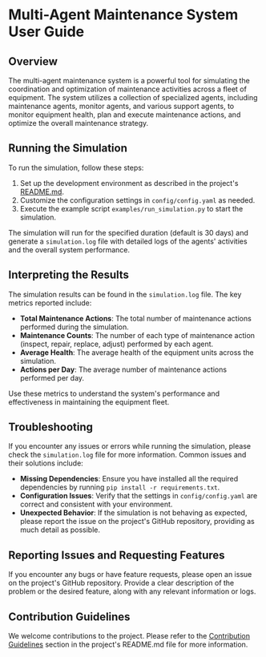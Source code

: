 # Multi-Agent Maintenance System User Guide

## Overview
The multi-agent maintenance system is a powerful tool for simulating the coordination and optimization of maintenance activities across a fleet of equipment. The system utilizes a collection of specialized agents, including maintenance agents, monitor agents, and various support agents, to monitor equipment health, plan and execute maintenance actions, and optimize the overall maintenance strategy.

## Running the Simulation
To run the simulation, follow these steps:

1. Set up the development environment as described in the project's [README.md](../README.md).
2. Customize the configuration settings in `config/config.yaml` as needed.
3. Execute the example script `examples/run_simulation.py` to start the simulation.

The simulation will run for the specified duration (default is 30 days) and generate a `simulation.log` file with detailed logs of the agents' activities and the overall system performance.

## Interpreting the Results
The simulation results can be found in the `simulation.log` file. The key metrics reported include:

- **Total Maintenance Actions**: The total number of maintenance actions performed during the simulation.
- **Maintenance Counts**: The number of each type of maintenance action (inspect, repair, replace, adjust) performed by each agent.
- **Average Health**: The average health of the equipment units across the simulation.
- **Actions per Day**: The average number of maintenance actions performed per day.

Use these metrics to understand the system's performance and effectiveness in maintaining the equipment fleet.

## Troubleshooting
If you encounter any issues or errors while running the simulation, please check the `simulation.log` file for more information. Common issues and their solutions include:

- **Missing Dependencies**: Ensure you have installed all the required dependencies by running `pip install -r requirements.txt`.
- **Configuration Issues**: Verify that the settings in `config/config.yaml` are correct and consistent with your environment.
- **Unexpected Behavior**: If the simulation is not behaving as expected, please report the issue on the project's GitHub repository, providing as much detail as possible.

## Reporting Issues and Requesting Features
If you encounter any bugs or have feature requests, please open an issue on the project's GitHub repository. Provide a clear description of the problem or the desired feature, along with any relevant information or logs.

## Contribution Guidelines
We welcome contributions to the project. Please refer to the [Contribution Guidelines](../README.md#contribution-guidelines) section in the project's README.md file for more information.
